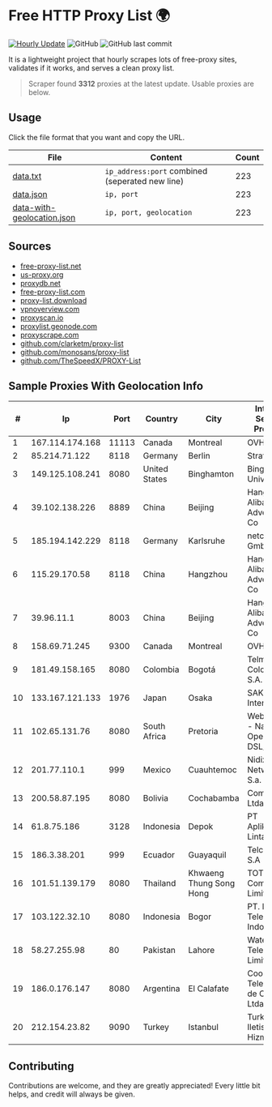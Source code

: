 
# Free HTTP Proxy List 🌍

[![Hourly Update](https://github.com/mertguvencli/http-proxy-list/actions/workflows/main.yml/badge.svg?branch=main)](https://github.com/mertguvencli/http-proxy-list/actions/workflows/main.yml)
![GitHub](https://img.shields.io/github/license/mertguvencli/http-proxy-list)
![GitHub last commit](https://img.shields.io/github/last-commit/mertguvencli/http-proxy-list)

It is a lightweight project that hourly scrapes lots of free-proxy sites, validates if it works, and serves a clean proxy list.


> Scraper found **3312** proxies at the latest update. Usable proxies are below.

## Usage

Click the file format that you want and copy the URL.


|File|Content|Count|
|----|-------|-----|
|[data.txt](https://raw.githubusercontent.com/mertguvencli/http-proxy-list/main/proxy-list/data.txt)|`ip_address:port` combined (seperated new line)|223|
|[data.json](https://raw.githubusercontent.com/mertguvencli/http-proxy-list/main/proxy-list/data.json)|`ip, port`|223|
|[data-with-geolocation.json](https://raw.githubusercontent.com/mertguvencli/http-proxy-list/main/proxy-list/data-with-geolocation.json)|`ip, port, geolocation`|223|

## Sources

* [free-proxy-list.net](https://free-proxy-list.net)
* [us-proxy.org](https://www.us-proxy.org)
* [proxydb.net](http://proxydb.net)
* [free-proxy-list.com](https://free-proxy-list.com/?page=&port=&type%5B%5D=http&type%5B%5D=https&up_time=0&search=Search)
* [proxy-list.download](https://www.proxy-list.download/HTTP)
* [vpnoverview.com](https://vpnoverview.com/privacy/anonymous-browsing/free-proxy-servers)
* [proxyscan.io](https://www.proxyscan.io)
* [proxylist.geonode.com](https://proxylist.geonode.com/api/proxy-list?limit=300&page=1&sort_by=lastChecked&sort_type=desc&protocols=http,https)
* [proxyscrape.com](https://api.proxyscrape.com/v2/?request=displayproxies&protocol=http&timeout=10000&country=all&ssl=all&anonymity=all)
* [github.com/clarketm/proxy-list](https://raw.githubusercontent.com/clarketm/proxy-list/master/proxy-list-raw.txt)
* [github.com/monosans/proxy-list](https://raw.githubusercontent.com/monosans/proxy-list/main/proxies/http.txt)
* [github.com/TheSpeedX/PROXY-List](https://raw.githubusercontent.com/TheSpeedX/PROXY-List/master/http.txt)


## Sample Proxies With Geolocation Info

|#|Ip|Port|Country|City|Internet Service Provider|
|-|--|----|-------|----|-------------------------|
|1|167.114.174.168|11113|Canada|Montreal|OVH SAS|
|2|85.214.71.122|8118|Germany|Berlin|Strato AG|
|3|149.125.108.241|8080|United States|Binghamton|Binghamton University|
|4|39.102.138.226|8889|China|Beijing|Hangzhou Alibaba Advertising Co|
|5|185.194.142.229|8118|Germany|Karlsruhe|netcup GmbH|
|6|115.29.170.58|8118|China|Hangzhou|Hangzhou Alibaba Advertising Co|
|7|39.96.11.1|8003|China|Beijing|Hangzhou Alibaba Advertising Co|
|8|158.69.71.245|9300|Canada|Montreal|OVH SAS|
|9|181.49.158.165|8080|Colombia|Bogotá|Telmex Colombia S.A.|
|10|133.167.121.133|1976|Japan|Osaka|SAKURA Internet Inc.|
|11|102.65.131.76|8080|South Africa|Pretoria|Webafrica - National Openserve DSL/FTTH|
|12|201.77.110.1|999|Mexico|Cuauhtemoc|Nidix Networks S.a. De C.V.|
|13|200.58.87.195|8080|Bolivia|Cochabamba|Comteco Ltda|
|14|61.8.75.186|3128|Indonesia|Depok|PT Aplikanusa Lintasarta|
|15|186.3.38.201|999|Ecuador|Guayaquil|Telconet S.A|
|16|101.51.139.179|8080|Thailand|Khwaeng Thung Song Hong|TOT Public Company Limited|
|17|103.122.32.10|8080|Indonesia|Bogor|PT. Mora Telematika Indonesia|
|18|58.27.255.98|80|Pakistan|Lahore|Wateen Telecom Limited|
|19|186.0.176.147|8080|Argentina|El Calafate|Cooperativa Telefonica de Calafate Ltda.|
|20|212.154.23.82|9090|Turkey|Istanbul|TurkNet Iletisim Hizmetleri|



## Contributing

Contributions are welcome, and they are greatly appreciated! Every
little bit helps, and credit will always be given.

